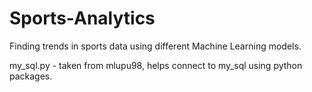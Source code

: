 # Sports-Analytics

Finding trends in sports data using different Machine Learning models.

my_sql.py - taken from mlupu98, helps connect to my_sql using python packages.
